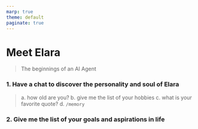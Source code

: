 ```yaml
---
marp: true
theme: default
paginate: true
---
```


# Meet Elara
> The beginnings of an AI Agent
<!-- TODO: diagram, workflow, etc ...-->

### 1. Have a chat to discover the personality and soul of Elara
>  a. how old are you?
>  b. give me the list of your hobbies
>  c. what is your favorite quote?
>  d. `/memory`
### 2. Give me the list of your goals and aspirations in life

